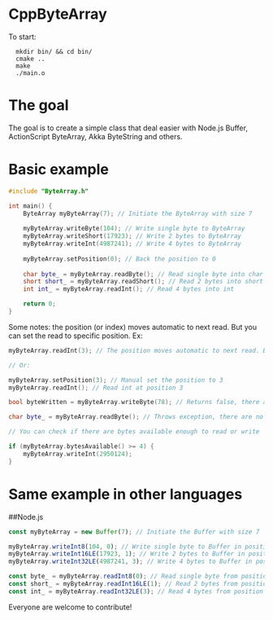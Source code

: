 CppByteArray
============

To start:

```
  mkdir bin/ && cd bin/
  cmake ..
  make
  ./main.o
```

The goal
========

The goal is to create a simple class that deal easier with Node.js Buffer, ActionScript ByteArray, Akka ByteString and others.

Basic example
=============

```c++
#include "ByteArray.h"

int main() {
    ByteArray myByteArray(7); // Initiate the ByteArray with size 7
    
    myByteArray.writeByte(104); // Write single byte to ByteArray
    myByteArray.writeShort(17923); // Write 2 bytes to ByteArray
    myByteArray.writeInt(4987241); // Write 4 bytes to ByteArray
    
    myByteArray.setPosition(0); // Back the position to 0
    
    char byte_ = myByteArray.readByte(); // Read single byte into char
    short short_ = myByteArray.readShort(); // Read 2 bytes into short
    int int_ = myByteArray.readInt(); // Read 4 bytes into int

    return 0;
}
```
Some notes: the position (or index) moves automatic to next read. But you can set the read to specific position. Ex:
```c++
myByteArray.readInt(3); // The position moves automatic to next read. But you can set the read to specific position

// Or:

myByteArray.setPosition(3); // Manual set the position to 3
myByteArray.readInt(); // Read int at position 3

bool byteWritten = myByteArray.writeByte(78); // Returns false, there are no space available to write

char byte_ = myByteArray.readByte(); // Throws exception, there are no bytes available to read

// You can check if there are bytes available enough to read or write

if (myByteArray.bytesAvailable() >= 4) {
    myByteArray.writeInt(2950124);
}
```

Same example in other languages
===============================
##Node.js

```javascript
const myByteArray = new Buffer(7); // Initiate the Buffer with size 7

myByteArray.writeInt8(104, 0); // Write single byte to Buffer in position 0
myByteArray.writeInt16LE(17923, 1); // Write 2 bytes to Buffer in position 1
myByteArray.writeInt32LE(4987241, 3); // Write 4 bytes to Buffer in position 3

const byte_ = myByteArray.readInt8(0); // Read single byte from position 0
const short_ = myByteArray.readInt16LE(1); // Read 2 bytes from position 1
const int_ = myByteArray.readInt32LE(3); // Read 4 bytes from position 3
```

Everyone are welcome to contribute!
